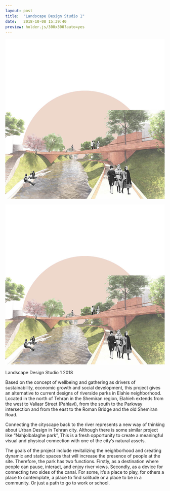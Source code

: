 ```yaml
---
layout: post
title:  "Landscape Design Studio 1"
date:   2018-10-08 15:39:40
preview: holder.js/300x300?auto=yes
---
```


![Picture 1](assets/first_page_300_300.jpg)

<img src='assets/first_page_300_300.jpg'/>

Landscape Design Studio 1
2018



Based on the concept of wellbeing and gathering as drivers of sustainability, economic growth and social development, this project gives an alternative to current designs of riverside parks in Elahie neighborhood.
Located in the north of Tehran in the Shemiran region, Elahieh extends from the west to Valiasr Street (Pahlavi), from the south to the Parkway intersection and from the east to the Roman Bridge and the old Shemiran Road.



Connecting the cityscape back to the river represents a new way of thinking about Urban Design in Tehran city. Although there is some similar project like “Nahjolbalaghe park”, This is a fresh opportunity to create a meaningful visual and physical connection with one of the city’s natural assets.

The goals of the project include revitalizing the neighborhood and creating dynamic and static spaces that will increase the presence of people at the site. Therefore, the park has two functions. Firstly, as a destination where people can pause, interact, and enjoy river views. Secondly, as a device for connecting two sides of the canal. For some, it’s a place to play, for others a place to contemplate, a place to find solitude or a place to be in a community. Or just a path to go to work or school.
